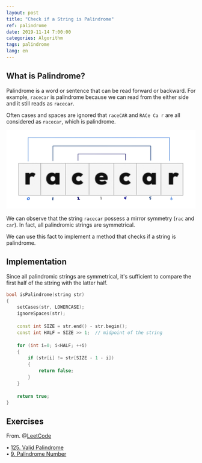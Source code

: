 ```yaml
---
layout: post
title: "Check if a String is Palindrome"
ref: palindrome
date: 2019-11-14 7:00:00
categories: Algorithm
tags: palindrome
lang: en
---
```


## What is Palindrome?

Palindrome is a word or sentence that can be read forward or backward. 
For example, `racecar` is palindrome because
we can read from the either side and it still reads as `racecar`.

Often cases and spaces are ignored that
`raceCAR` and `RACe Ca r` are all considered as `racecar`, which is palindrome.

![Palindrome](/assets/images/algorithm/palindrome/normal/palindrome-en.jpg)

We can observe that the string `racecar` possess a mirror symmetry (`rac` and `car`). In fact, all palindromic strings are symmetrical.

We can use this fact to implement a method that checks if a string is palindrome.

<div class="divider"></div>

## Implementation

Since all palindromic strings are symmetrical, it's sufficient to compare the first half of the sttring with the latter half.

```cpp
bool isPalindrome(string str)
{
    setCases(str, LOWERCASE);
    ignoreSpaces(str);

    const int SIZE = str.end() - str.begin();
    const int HALF = SIZE >> 1;  // midpoint of the string

    for (int i=0; i<HALF; ++i)
    {
        if (str[i] != str[SIZE - 1 - i])
        {
            return false;
        }
    }

    return true;
}
```

<div class="divider"></div>

## Exercises
From. @[LeetCode](https://leetcode.com/problemset/all/?search=palindrome)

• [125. Valid Palindrome](https://leetcode.com/problems/valid-palindrome/) <br>
• [9. Palindrome Number](https://leetcode.com/problems/palindrome-number/)

